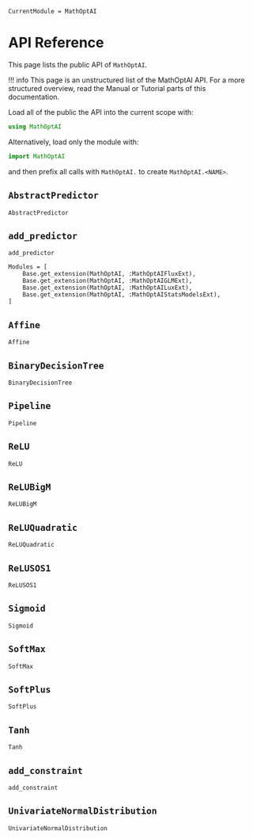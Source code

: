 ```@meta
CurrentModule = MathOptAI
```

# API Reference

This page lists the public API of `MathOptAI`.

!!! info
    This page is an unstructured list of the MathOptAI API. For a more
    structured overview, read the Manual or Tutorial parts of this
    documentation.

Load all of the public the API into the current scope with:
```julia
using MathOptAI
```
Alternatively, load only the module with:
```julia
import MathOptAI
```
and then prefix all calls with `MathOptAI.` to create `MathOptAI.<NAME>`.

## `AbstractPredictor`
```@docs
AbstractPredictor
```

## `add_predictor`
```@docs
add_predictor
```

```@autodocs
Modules = [
    Base.get_extension(MathOptAI, :MathOptAIFluxExt),
    Base.get_extension(MathOptAI, :MathOptAIGLMExt),
    Base.get_extension(MathOptAI, :MathOptAILuxExt),
    Base.get_extension(MathOptAI, :MathOptAIStatsModelsExt),
]
```

## `Affine`
```@docs
Affine
```

## `BinaryDecisionTree`
```@docs
BinaryDecisionTree
```

## `Pipeline`
```@docs
Pipeline
```

## `ReLU`
```@docs
ReLU
```

## `ReLUBigM`
```@docs
ReLUBigM
```

## `ReLUQuadratic`
```@docs
ReLUQuadratic
```

## `ReLUSOS1`
```@docs
ReLUSOS1
```

## `Sigmoid`
```@docs
Sigmoid
```

## `SoftMax`
```@docs
SoftMax
```

## `SoftPlus`
```@docs
SoftPlus
```

## `Tanh`
```@docs
Tanh
```

## `add_constraint`
```@docs
add_constraint
```

## `UnivariateNormalDistribution`
```@docs
UnivariateNormalDistribution
```
